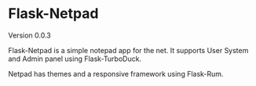 Flask-Netpad
=============
Version 0.0.3

Flask-Netpad is a simple notepad app for the net. It supports User System and Admin panel using Flask-TurboDuck.

Netpad has themes and a responsive framework using Flask-Rum. 